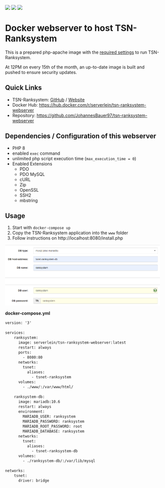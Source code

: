 [![](https://github.com/JohannesBauer97/tsn-ranksystem-webserver/actions/workflows/docker-publish.yml/badge.svg)](https://github.com/JohannesBauer97/tsn-ranksystem-webserver/actions/workflows/docker-publish.yml) 
[![](https://img.shields.io/docker/pulls/serverlein/tsn-ranksystem-webserver)](https://hub.docker.com/r/serverlein/tsn-ranksystem-webserver)
[![](https://img.shields.io/github/license/JohannesBauer97/tsn-ranksystem-webserver)](https://github.com/JohannesBauer97/tsn-ranksystem-webserver/blob/main/LICENSE)
# Docker webserver to host TSN-Ranksystem

This is a prepared php-apache image with the [required settings](https://ts-ranksystem.com/#linux) to run TSN-Ranksystem.

At 12PM on every 15th of the month, an up-to-date image is built and pushed to ensure security updates.

## Quick Links
* TSN-Ranksystem: [GitHub](https://github.com/Newcomer1989/TSN-Ranksystem) / [Website](https://ts-ranksystem.com/)
* Docker Hub: https://hub.docker.com/r/serverlein/tsn-ranksystem-webserver
* Repository: https://github.com/JohannesBauer97/tsn-ranksystem-webserver

## Dependencies / Configuration of this webserver

- PHP 8
- enabled `exec` command
- unlimited php script execution time (`max_execution_time = 0`)
- Enabled Extensions
  - PDO
  - PDO MySQL
  - cURL
  - Zip
  - OpenSSL
  - SSH2
  - mbstring

## Usage

1. Start with `docker-compose up`
2. Copy the TSN-Ranksystem application into the `www` folder
3. Follow instructions on http://localhost:8080/install.php

![Installation Config](db-config.png)

**docker-compose.yml**

```
version: '3'

services:
    ranksystem:
      image: serverlein/tsn-ranksystem-webserver:latest
      restart: always
      ports:
        - 8080:80
      networks:
        tsnet:
          aliases:
            - tsnet-ranksystem
      volumes:
        - ./www/:/var/www/html/

    ranksystem-db:
      image: mariadb:10.6
      restart: always
      environment:
        MARIADB_USER: ranksystem
        MARIADB_PASSWORD: ranksystem
        MARIADB_ROOT_PASSWORD: root
        MARIADB_DATABASE: ranksystem
      networks:
        tsnet:
          aliases:
            - tsnet-ranksystem-db
      volumes:
        - ./ranksystem-db/:/var/lib/mysql

networks:
    tsnet:
      driver: bridge

```
